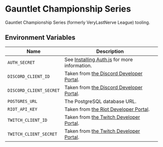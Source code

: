 # Gauntlet Championship Series

Gauntlet Championship Series (formerly VeryLastNerve League) tooling.

## Environment Variables

| Name                    | Description                                                                                     |
| ----------------------- | ----------------------------------------------------------------------------------------------- |
| `AUTH_SECRET`           | See [Installing Auth.js](https://authjs.dev/getting-started/installation) for more information. |
| `DISCORD_CLIENT_ID`     | Taken from [the Discord Developer Portal](https://discord.com/developers/applications).         |
| `DISCORD_CLIENT_SECRET` | Taken from [the Discord Developer Portal](https://discord.com/developers/applications).         |
| `POSTGRES_URL`          | The PostgreSQL database URL.                                                                    |
| `RIOT_API_KEY`          | Taken from [the Riot Developer Portal](https://developer.riotgames.com/).                       |
| `TWITCH_CLIENT_ID`      | Taken from [the Twitch Developer Portal](https://dev.twitch.tv/console).                        |
| `TWITCH_CLIENT_SECRET`  | Taken from [the Twitch Developer Portal](https://dev.twitch.tv/console).                        |
